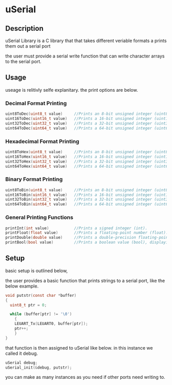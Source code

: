 # uSerial

## Description
uSerial Library is a C library that that takes different veriable formats a prints them out a serial port

the user must provide a serial write function that can write character arrays to the serial port.

## Usage
useage is relitivly selfe explanitary. the print options are below.

### Decimal Format Printing

```c
uint8ToDec(uint8_t value)     //Prints an 8-bit unsigned integer (uint8_t) in decimal format.
uint16ToDec(uint16_t value)   //Prints a 16-bit unsigned integer (uint16_t) in decimal format.
uint32ToDec(uint32_t value)   //Prints a 32-bit unsigned integer (uint32_t) in decimal format.
uint64ToDec(uint64_t value)   //Prints a 64-bit unsigned integer (uint64_t) in decimal format.
```

### Hexadecimal Format Printing

```c
uint8ToHex(uint8_t value)     //Prints an 8-bit unsigned integer (uint8_t) in hexadecimal format.
uint16ToHex(uint16_t value)   //Prints a 16-bit unsigned integer (uint16_t) in hexadecimal format.
uint32ToHex(uint32_t value)   //Prints a 32-bit unsigned integer (uint32_t) in hexadecimal format.
uint64ToHex(uint64_t value)   //Prints a 64-bit unsigned integer (uint64_t) in hexadecimal format.
```

### Binary Format Printing

```c
uint8ToBin(uint8_t value)     //Prints an 8-bit unsigned integer (uint8_t) in binary format.
uint16ToBin(uint16_t value)   //Prints a 16-bit unsigned integer (uint16_t) in binary format.
uint32ToBin(uint32_t value)   //Prints a 32-bit unsigned integer (uint32_t) in binary format.
uint64ToBin(uint64_t value)   //Prints a 64-bit unsigned integer (uint64_t) in binary format.
```

### General Printing Functions

```c
printInt(int value)           //Prints a signed integer (int).
printFloat(float value)       //Prints a floating-point number (float).
printDouble(double value)     //Prints a double-precision floating-point number (double).
printBool(bool value)         //Prints a boolean value (bool), displaying true or false.
```

## Setup
basic setup is outlined below,

the user provides a basic function that prints strings to a serial port, like the below example.

```c
void putstr(const char *buffer)
{
  uint8_t ptr = 0;

  while (buffer[ptr] != '\0')
    {
    LEUART_Tx(LEUART0, buffer[ptr]);
    ptr++;
    }
}
```

that function is then assigned to uSerial like below. in this instance we called it debug.

```c
uSerial debug;
uSerial_init(&debug, putstr);
```

you can make as many instances as you need if other ports need writing to.
